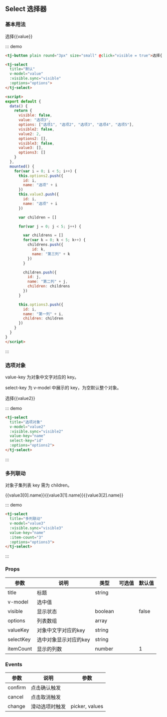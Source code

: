 ## Select 选择器

### 基本用法

<div class="demo-block mt_15 mb_15">
<tj-button plain round="3px" size="small" @click="visible = true">选择{{value}}</tj-button>

<tj-select 
  title="默认" 
  v-model="value"
  :visible.sync="visible" 
  :options="options">
</tj-select>

<script>
export default {
  data() {
    return {
      visible: false,
      value: "选项3",
      options: ["选项1", "选项2", "选项3", "选项4", "选项5"],
      visible2: false,
      value2: 2,
      options2: [],
      visible3: false,
      value3: [],
      options3: []
    }
  },
  mounted() {
    for(var i = 0; i < 5; i++) {
      this.options2.push({
        id: i,
        name: "选项" + i
      })
      this.value3.push({
        id: i,
        name: "选项" + i
      })

      var children = []

      for(var j = 0; j < 5; j++) {

        var childrens = []
        for(var k = 0; k < 5; k++) {
          childrens.push({
            id: k,
            name: "第三列" + k
          })
        }

        children.push({
          id: j,
          name: "第二列" + j,
          children: childrens
        })
      }

      this.options3.push({
        id: i,
        name: "第一列" + i,
        children: children
      })
    }
  }
}
</script>
</div>

::: demo
```html
<tj-button plain round="3px" size="small" @click="visible = true">选择{{value}}</tj-button>

<tj-select 
  title="默认" 
  v-model="value"
  :visible.sync="visible" 
  :options="options">
</tj-select>

<script>
export default {
  data() {
    return {
      visible: false,
      value: "选项3",
      options: ["选项1", "选项2", "选项3", "选项4", "选项5"],
      visible2: false,
      value2: 2,
      options2: [],
      visible3: false,
      value3: [],
      options3: []
    }
  },
  mounted() {
    for(var i = 0; i < 5; i++) {
      this.options2.push({
        id: i,
        name: "选项" + i
      })
      this.value3.push({
        id: i,
        name: "选项" + i
      })

      var children = []

      for(var j = 0; j < 5; j++) {

        var childrens = []
        for(var k = 0; k < 5; k++) {
          childrens.push({
            id: k,
            name: "第三列" + k
          })
        }

        children.push({
          id: j,
          name: "第二列" + j,
          children: childrens
        })
      }

      this.options3.push({
        id: i,
        name: "第一列" + i,
        children: children
      })
    }
  }
}
</script>
```
:::


### 选项对象

value-key 为对象中文字对应的 key。

select-key 为 v-model 中展示的 key，为空默认整个对象。

<div class="demo-block mt_15 mb_15">
<tj-button plain round="3px" size="small" @click="visible2 = true">选择{{value2}}</tj-button>
<tj-select 
  title="选项对象" 
  v-model="value2"
  :visible.sync="visible2" 
  value-key="name"
  select-key="id"
  :options="options2">
</tj-select>
</div>

::: demo
```html
<tj-select 
  title="选项对象" 
  v-model="value2"
  :visible.sync="visible2" 
  value-key="name"
  select-key="id"
  :options="options2">
</tj-select>
```
:::


### 多列联动

对象子集列表 key 需为 children。

<div class="demo-block mt_15 mb_15">
<tj-button plain round="3px" size="small" @click="visible3 = true">{{value3[0].name}}{{value3[1].name}}{{value3[2].name}}</tj-button>
<tj-select 
  title="多列联动" 
  v-model="value3"
  :visible.sync="visible3" 
  value-key="name"
  :item-count="3"
  :options="options3">
</tj-select>
</div>

::: demo
```html
<tj-select 
  title="多列联动" 
  v-model="value3"
  :visible.sync="visible3" 
  value-key="name"
  :item-count="3"
  :options="options3">
</tj-select>
```
:::

### Props
<div class="demo-block table-wrap">

| 参数 | 说明 | 类型 | 可选值 | 默认值 |
| ----- | ----- | ----- | -----  | ----- |
| title | 标题 | string | | |
| v-model | 选中值 | | | |
| visible | 显示状态 | boolean | | false |
| options | 列表数组 | array | | |
| valueKey | 对象中文字对应的key | string | | |
| selectKey | 选中对象显示对应的key | string | | |
| itemCount | 显示的列数 | number | | 1 |

</div>

### Events
<div class="demo-block table-wrap">

| 参数 | 说明 | 参数 |
| ----- | ----- | ----- |
| confirm | 点击确认触发 | |
| cancel | 点击取消触发 | |
| change | 滑动选项时触发 | picker, values |

</div>
